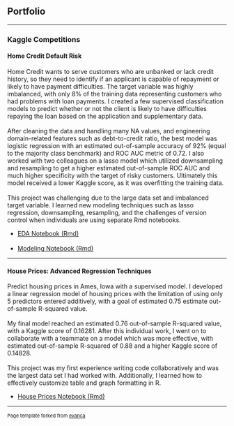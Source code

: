 ## Portfolio

---

### Kaggle Competitions 

#### Home Credit Default Risk

Home Credit wants to serve customers who are unbanked or lack credit history, so they need to identify if an applicant is capable of repayment or likely to have payment difficulties. The target variable was highly imbalanced, with only 8% of the training data representing customers who had problems with loan payments. I created a few supervised classification models to predict whether or not the client is likely to have difficulties repaying the loan based on the application and supplementary data.
<br><br>
After cleaning the data and handling many NA values, and engineering domain-related features such as debt-to-credit ratio, the best model was logistic regression with an estimated out-of-sample accuracy of 92% (equal to the majority class benchmark) and ROC AUC metric of 0.72. I also worked with two colleagues on a lasso model which utilized downsampling and resampling to get a higher estimated out-of-sample ROC AUC and much higher specificity with the target of risky customers. Ultimately this model received a lower Kaggle score, as it was overfitting the training data.
<br><br>
This project was challenging due to the large data set and imbalanced target variable. I learned new modeling techniques such as lasso regression, downsampling, resampling, and the challenges of version control when individuals are using separate Rmd notebooks.

- [EDA Notebook (Rmd)](projects/EDA_Notebook_Jessica_Kersey.Rmd)
<br><br>
- [Modeling Notebook (Rmd)](projects/Modeling_Notebook_Jessica_Kersey.Rmd)


---

#### House Prices: Advanced Regression Techniques

Predict housing prices in Ames, Iowa with a supervised model. I developed a linear regression model of housing prices with the limitation of using only 5 predictors entered additively, with a goal of estimated 0.75 estimate out-of-sample R-squared value.
<br><br>
My final model reached an estimated 0.76 out-of-sample R-squared value, with a Kaggle score of 0.16281. After this individual work, I went on to collaborate with a teammate on a model which was more effective, with estimated out-of-sample R-squared of 0.88 and a higher Kaggle score of 0.14828.
<br><br>
This project was my first experience writing code collaboratively and was the largest data set I had worked with. Additionally, I learned how to effectively customize table and graph formatting in R.

- [House Prices Notebook (Rmd)](projects/Kaggle_Notebook_House_Prices.Rmd)









---
<p style="font-size:11px">Page template forked from <a href="https://github.com/evanca/quick-portfolio">evanca</a></p>
<!-- Remove above link if you don't want to attibute -->
